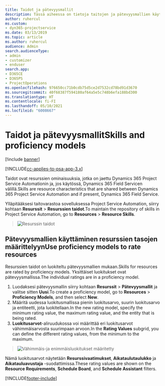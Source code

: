 ```yaml
---
title: Taidot ja pätevyysmallit
description: Tässä aiheessa on tietoja taitojen ja pätevyysmallien käyttämisestä.
author: ruhercul
ms.custom:
- dyn365-projectservice
ms.date: 03/13/2019
ms.topic: article
ms.author: ruhercul
audience: Admin
search.audienceType:
- admin
- customizer
- enduser
search.app:
- D365CE
- D365PS
- ProjectOperations
ms.openlocfilehash: 976650cc71b0cdb75d5ce2d7532cd78bd91d3670
ms.sourcegitcommit: 40f68387f594180af64a5e5c748b6efa188bd300
ms.translationtype: HT
ms.contentlocale: fi-FI
ms.lasthandoff: 05/10/2021
ms.locfileid: "6008667"
---
```

# <a name="skills-and-proficiency-models"></a><span data-ttu-id="846d5-103">Taidot ja pätevyysmallit</span><span class="sxs-lookup"><span data-stu-id="846d5-103">Skills and proficiency models</span></span>

[!include [banner](../includes/psa-now-project-operations.md)]

[!INCLUDE[cc-applies-to-psa-app-3.x](../includes/cc-applies-to-psa-app-3x.md)]

<span data-ttu-id="846d5-104">Taidot ovat resurssien ominaisuuksia, jotka on jaettu Dynamics 365 Project Service Automationin ja, jos käytössä, Dynamics 365 Field Servicen välillä.</span><span class="sxs-lookup"><span data-stu-id="846d5-104">Skills are resource characteristics that are shared between Dynamics 365 Project Service Automation and if present, Dynamics 365 Field Service.</span></span> 

<span data-ttu-id="846d5-105">Ylläpitääksesi taitovarastoa sovelluksessa Project Service Automation, siirry kohtaan **Resurssit** \> **Resurssien taidot**.</span><span class="sxs-lookup"><span data-stu-id="846d5-105">To maintain the repository of skills in Project Service Automation, go to **Resources** \> **Resource Skills**.</span></span> 

> ![Resurssin taidot](media/Resource-Management-image84.png)

## <a name="use-proficiency-models-to-rate-resources"></a><span data-ttu-id="846d5-107">Pätevyysmallien käyttäminen resurssien tasojen määrittelyyn</span><span class="sxs-lookup"><span data-stu-id="846d5-107">Use proficiency models to rate resources</span></span>

<span data-ttu-id="846d5-108">Resurssien taidot on luokiteltu pätevyysmallien mukaan.</span><span class="sxs-lookup"><span data-stu-id="846d5-108">Skills for resources are rated by proficiency models.</span></span> <span data-ttu-id="846d5-109">Yksittäiset luokitukset ovat pätevyysmallissa.</span><span class="sxs-lookup"><span data-stu-id="846d5-109">The individual ratings are in a proficiency model.</span></span> 

1. <span data-ttu-id="846d5-110">Luodaksesi pätevyysmallin siirry kohtaan **Resurssit** \> **Pätevyysmallit** ja valitse sitten **Uusi**.</span><span class="sxs-lookup"><span data-stu-id="846d5-110">To create a proficiency model, go to **Resources** \> **Proficiency Models**, and then select **New**.</span></span>
2. <span data-ttu-id="846d5-111">Määritä uudessa luokitusmallissa pienin luokitusarvo, suurin luokitusarvo ja entiteetti, jota luokitellaan.</span><span class="sxs-lookup"><span data-stu-id="846d5-111">In the new rating model, specify the minimum rating value, the maximum rating value, and the entity that is being rated.</span></span>
3. <span data-ttu-id="846d5-112">**Luokitusarvot**-aliruudukossa voi määrittää eri luokitusarvot vähimmäisarvosta suurimpaan arvoon.</span><span class="sxs-lookup"><span data-stu-id="846d5-112">In the **Rating Values** subgrid, you can define the different rating values, from the minimum to the maximum.</span></span>

> ![Vähimmäis-ja enimmäisluokitukset määritetty](media/Resource-Management-image85.png)

<span data-ttu-id="846d5-114">Nämä luokitusarvot näytetään **Resurssivaatimukset**, **Aikataulutaulukko** ja **Aikatauluavustaja** -suodattimissa.</span><span class="sxs-lookup"><span data-stu-id="846d5-114">These rating values are shown on the **Resource Requirements**, **Schedule Board**, and **Schedule Assistant** filters.</span></span>


[!INCLUDE[footer-include](../includes/footer-banner.md)]